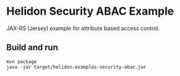# Helidon Security ABAC Example

JAX-RS (Jersey) example for attribute based access control.

## Build and run

```shell
mvn package
java -jar target/helidon-examples-security-abac.jar
```
